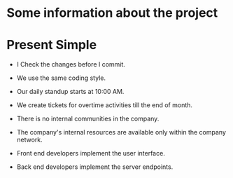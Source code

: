 # Some information about the project

# Present Simple
* I Check the changes before I commit.
* We use the same coding style.

* Our daily standup starts at 10:00 AM.
* We create tickets for overtime activities till the end of month.

* There is no internal communities in the company.
* The company's internal resources are available only within the company network.

* Front end developers implement the user interface.
* Back end developers implement the server endpoints.
